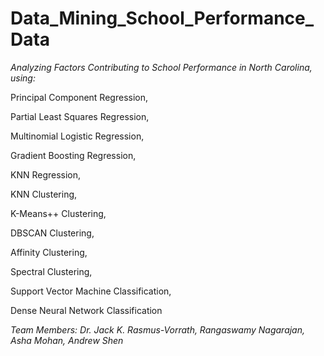 # Data_Mining_School_Performance_Data
*Analyzing Factors Contributing to School Performance in North Carolina, using:*

Principal Component Regression,

Partial Least Squares Regression,

Multinomial Logistic Regression,

Gradient Boosting Regression,

KNN Regression,

KNN Clustering,

K-Means++ Clustering,

DBSCAN Clustering,

Affinity Clustering,

Spectral Clustering,

Support Vector Machine Classification,

Dense Neural Network Classification


*Team Members: Dr. Jack K. Rasmus-Vorrath, Rangaswamy Nagarajan, Asha Mohan, Andrew Shen*
